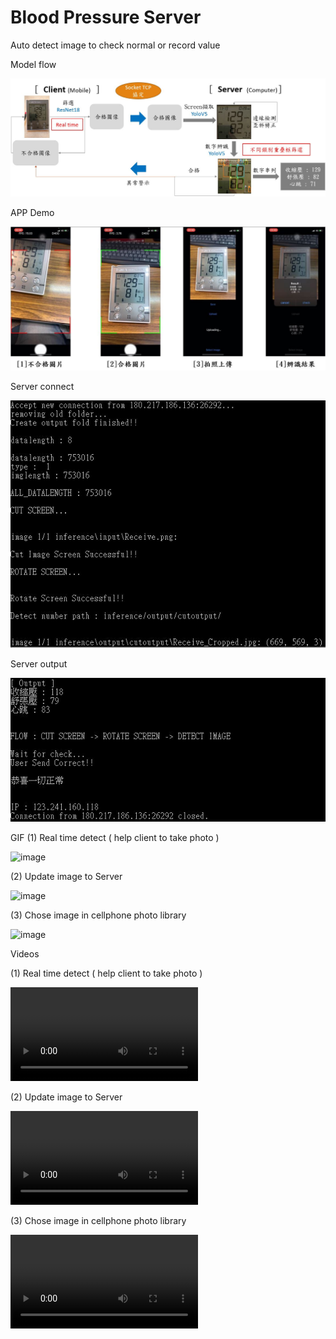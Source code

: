 # Blood Pressure Server
Auto detect image to check normal or record value


Model flow

![image](https://github.com/marcovwu/Blood_Pressure_APP/blob/main/github/model_flow.JPG)

APP Demo

![image](https://github.com/marcovwu/Blood_Pressure_APP/blob/main/github/app_flow.JPG)

Server connect

![image](https://github.com/marcovwu/Blood_Pressure_APP/blob/main/github/connect.JPG)

Server output

![image](https://github.com/marcovwu/Blood_Pressure_APP/blob/main/github/output.JPG)

GIF
(1) Real time detect ( help client to take photo )

![image](https://github.com/marcovwu/Blood_Pressure_APP/blob/main/github/real_time2_gif.gif)

(2) Update image to Server

![image](https://github.com/marcovwu/Blood_Pressure_APP/blob/main/github/update_gif.gif)

(3) Chose image in cellphone photo library

![image](https://github.com/marcovwu/Blood_Pressure_APP/blob/main/github/chose_image_gif.gif)

Videos

(1) Real time detect ( help client to take photo )

![Watch the video](https://github.com/marcovwu/Blood_Pressure_APP/blob/main/github/real_time.mp4)

(2) Update image to Server

![Watch the video](https://github.com/marcovwu/Blood_Pressure_APP/blob/main/github/update.mp4)

(3) Chose image in cellphone photo library

![Watch the video](https://github.com/marcovwu/Blood_Pressure_APP/blob/main/github/chose_image.mp4)



